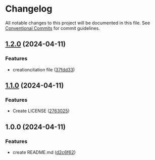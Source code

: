 # Changelog

All notable changes to this project will be documented in this file. See
[Conventional Commits](https://conventionalcommits.org) for commit guidelines.

## [1.2.0](https://github.com/Keragen/quarto-Demo/compare/v1.1.0...v1.2.0) (2024-04-11)


### Features

* creationcitation file ([37fdd33](https://github.com/Keragen/quarto-Demo/commit/37fdd3330a5e31c982df9f4b2b783a6674bbe627))

## [1.1.0](https://github.com/Keragen/quarto-Demo/compare/v1.0.0...v1.1.0) (2024-04-11)


### Features

* Create LICENSE ([2763025](https://github.com/Keragen/quarto-Demo/commit/27630253e7c04f54d0599e94a431e824957bc471))

## 1.0.0 (2024-04-11)


### Features

* create README.md ([d2c6f62](https://github.com/Keragen/quarto-Demo/commit/d2c6f621f297518ce8122ec35807ecbf6cddb632))
